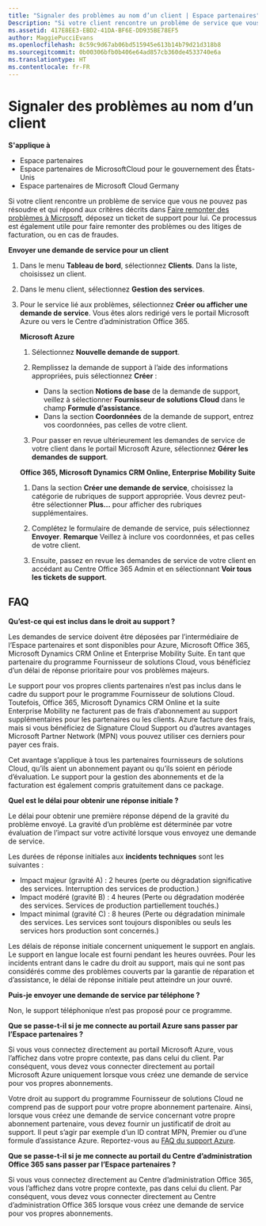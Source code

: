 ```yaml
---
title: "Signaler des problèmes au nom d’un client | Espace partenaires"
Description: "Si votre client rencontre un problème de service que vous ne pouvez pas résoudre et qui répond aux critères décrits dans Faire remonter des problèmes à Microsoft, déposez un ticket de support pour lui."
ms.assetid: 417E8EE3-EBD2-41DA-BF6E-DD935BE78EF5
author: MaggiePucciEvans
ms.openlocfilehash: 8c59c9d67ab06bd515945e613b14b79d21d318b8
ms.sourcegitcommit: 0b00306bfb0b406e64ad857cb360de4533740e6a
ms.translationtype: HT
ms.contentlocale: fr-FR
---
```

# <a name="report-problems-on-behalf-of-a-customer"></a>Signaler des problèmes au nom d’un client

**S'applique à**

-  Espace partenaires
-  Espace partenaires de MicrosoftCloud pour le gouvernement des États-Unis
-  Espace partenaires de Microsoft Cloud Germany

Si votre client rencontre un problème de service que vous ne pouvez pas résoudre et qui répond aux critères décrits dans [Faire remonter des problèmes à Microsoft](escalate-problems-to-microsoft.md), déposez un ticket de support pour lui. Ce processus est également utile pour faire remonter des problèmes ou des litiges de facturation, ou en cas de fraudes.

**Envoyer une demande de service pour un client**

1.  Dans le menu **Tableau de bord**, sélectionnez **Clients**. Dans la liste, choisissez un client.

2.  Dans le menu client, sélectionnez **Gestion des services**.

3.  Pour le service lié aux problèmes, sélectionnez **Créer ou afficher une demande de service**. Vous êtes alors redirigé vers le portail Microsoft Azure ou vers le Centre d’administration Office&nbsp;365.

    **Microsoft Azure**

    1.  Sélectionnez **Nouvelle demande de support**.
    2.  Remplissez la demande de support à l’aide des informations appropriées, puis sélectionnez **Créer**&nbsp;:
        -   Dans la section **Notions de base** de la demande de support, veillez à sélectionner **Fournisseur de solutions Cloud** dans le champ **Formule d’assistance**.
        -   Dans la section **Coordonnées** de la demande de support, entrez vos coordonnées, pas celles de votre client.

    3.  Pour passer en revue ultérieurement les demandes de service de votre client dans le portail Microsoft Azure, sélectionnez **Gérer les demandes de support**.

    **Office&nbsp;365, Microsoft Dynamics&nbsp;CRM Online, Enterprise Mobility Suite**

    1.  Dans la section **Créer une demande de service**, choisissez la catégorie de rubriques de support appropriée. Vous devrez peut-être sélectionner **Plus...** pour afficher des rubriques supplémentaires.
    2.  Complétez le formulaire de demande de service, puis sélectionnez **Envoyer**.
        **Remarque** Veillez à inclure vos coordonnées, et pas celles de votre client.

         

    3.  Ensuite, passez en revue les demandes de service de votre client en accédant au Centre Office&nbsp;365 Admin et en sélectionnant **Voir tous les tickets de support**.

## <a name="faq"></a>FAQ


**Qu’est-ce qui est inclus dans le droit au support&nbsp;?**

Les demandes de service doivent être déposées par l’intermédiaire de l’Espace partenaires et sont disponibles pour Azure, Microsoft Office&nbsp;365, Microsoft&nbsp;Dynamics&nbsp;CRM Online et Enterprise Mobility Suite. En tant que partenaire du programme Fournisseur de solutions Cloud, vous bénéficiez d’un délai de réponse prioritaire pour vos problèmes majeurs.

Le support pour vos propres clients partenaires n’est pas inclus dans le cadre du support pour le programme Fournisseur de solutions Cloud. Toutefois, Office&nbsp;365, Microsoft Dynamics CRM Online et la suite Enterprise&nbsp;Mobility ne facturent pas de frais d’abonnement au support supplémentaires pour les partenaires ou les clients. Azure facture des frais, mais si vous bénéficiez de Signature&nbsp;Cloud&nbsp;Support ou d’autres avantages Microsoft Partner Network (MPN) vous pouvez utiliser ces derniers pour payer ces frais.

Cet avantage s’applique à tous les partenaires fournisseurs de solutions Cloud, qu’ils aient un abonnement payant ou qu’ils soient en période d’évaluation. Le support pour la gestion des abonnements et de la facturation est également compris gratuitement dans ce package.

**Quel est le délai pour obtenir une réponse initiale&nbsp;?**

Le délai pour obtenir une première réponse dépend de la gravité du problème envoyé. La gravité d’un problème est déterminée par votre évaluation de l’impact sur votre activité lorsque vous envoyez une demande de service.

Les durées de réponse initiales aux **incidents techniques** sont les suivantes&nbsp;:

-   Impact majeur (gravité&nbsp;A)&nbsp;: 2&nbsp;heures (perte ou dégradation significative des services. Interruption des services de production.)
-   Impact modéré (gravité&nbsp;B)&nbsp;: 4&nbsp;heures (Perte ou dégradation modérée des services. Services de production partiellement touchés.)
-   Impact minimal (gravité&nbsp;C)&nbsp;: 8&nbsp;heures (Perte ou dégradation minimale des services. Les services sont toujours disponibles ou seuls les services hors production sont concernés.)

Les délais de réponse initiale concernent uniquement le support en anglais. Le support en langue locale est fourni pendant les heures ouvrées.
Pour les incidents entrant dans le cadre du droit au support, mais qui ne sont pas considérés comme des problèmes couverts par la garantie de réparation et d’assistance, le délai de réponse initiale peut atteindre un jour ouvré.

**Puis-je envoyer une demande de service par téléphone&nbsp;?**

Non, le support téléphonique n’est pas proposé pour ce programme.

**Que se passe-t-il si je me connecte au portail Azure sans passer par l’Espace partenaires&nbsp;?**

Si vous vous connectez directement au portail Microsoft&nbsp;Azure, vous l’affichez dans votre propre contexte, pas dans celui du client. Par conséquent, vous devez vous connecter directement au portail Microsoft&nbsp;Azure uniquement lorsque vous créez une demande de service pour vos propres abonnements.

Votre droit au support du programme Fournisseur de solutions Cloud ne comprend pas de support pour votre propre abonnement partenaire. Ainsi, lorsque vous créez une demande de service concernant votre propre abonnement partenaire, vous devez fournir un justificatif de droit au support. Il peut s’agir par exemple d’un ID contrat MPN, Premier ou d’une formule d’assistance Azure. Reportez-vous au [FAQ du support Azure](http://go.microsoft.com/fwlink/?LinkId=717532).

**Que se passe-t-il si je me connecte au portail du Centre d’administration Office&nbsp;365 sans passer par l’Espace partenaires&nbsp;?**

Si vous vous connectez directement au Centre d’administration Office&nbsp;365, vous l’affichez dans votre propre contexte, pas dans celui du client. Par conséquent, vous devez vous connecter directement au Centre d’administration Office&nbsp;365 lorsque vous créez une demande de service pour vos propres abonnements.

 

 



